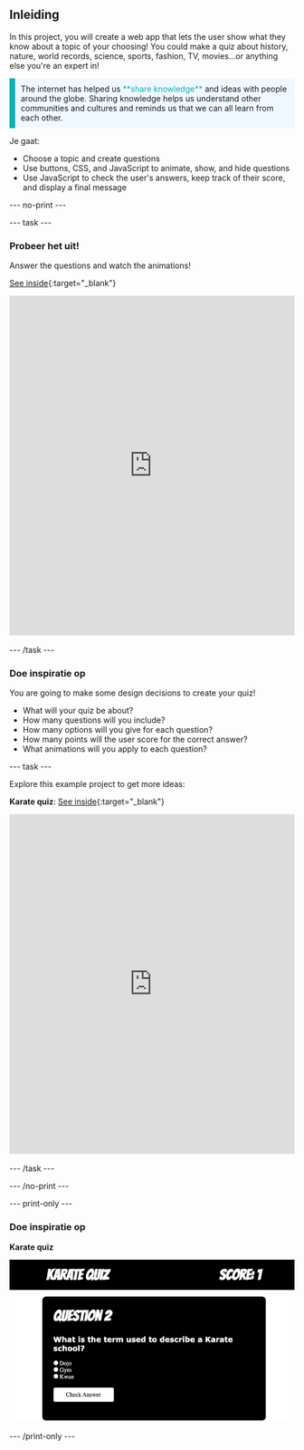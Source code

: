 ## Inleiding

In this project, you will create a web app that lets the user show what they know about a topic of your choosing! You could make a quiz about history, nature, world records, science, sports, fashion, TV, movies...or anything else you're an expert in!

<p style="border-left: solid; border-width:10px; border-color: #0faeb0; background-color: aliceblue; padding: 10px;">
The internet has helped us <span style="color: #0faeb0">**share knowledge**</span> and ideas with people around the globe. Sharing knowledge helps us understand other communities and cultures and reminds us that we can all learn from each other.
</p>

Je gaat:

- Choose a topic and create questions
- Use buttons, CSS, and JavaScript to animate, show, and hide questions
- Use JavaScript to check the user's answers, keep track of their score, and display a final message

\--- no-print ---

\--- task ---

### Probeer het uit!

Answer the questions and watch the animations!

[See inside](https://editor.raspberrypi.org/en/projects/quiz-time-animals){:target="_blank"}

<iframe src="https://editor.raspberrypi.org/en/embed/viewer/quiz-time-animals" width="100%" height="600" frameborder="0" marginwidth="0" marginheight="0" allowfullscreen> 
</iframe>

\--- /task ---

### Doe inspiratie op

You are going to make some design decisions to create your quiz!

- What will your quiz be about?
- How many questions will you include?
- How many options will you give for each question?
- How many points will the user score for the correct answer?
- What animations will you apply to each question?

\--- task ---

Explore this example project to get more ideas:

**Karate quiz**: [See inside](https://editor.raspberrypi.org/en/projects/quiz-time-karate){:target="_blank"}

<iframe src="https://editor.raspberrypi.org/en/embed/viewer/quiz-time-karate" width="100%" height="600" frameborder="0" marginwidth="0" marginheight="0" allowfullscreen> 
</iframe>

\--- /task ---

\--- /no-print ---

\--- print-only ---

### Doe inspiratie op

**Karate quiz**

![](images/karate-quiz.png)

\--- /print-only ---

